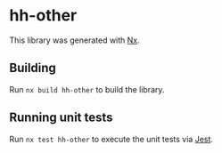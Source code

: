 # hh-other

This library was generated with [Nx](https://nx.dev).

## Building

Run `nx build hh-other` to build the library.

## Running unit tests

Run `nx test hh-other` to execute the unit tests via [Jest](https://jestjs.io).
